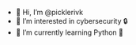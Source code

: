 - 👋 Hi, I’m @picklerivk
- 👀 I’m interested in cybersecurity 🔒
- 🌱 I’m currently learning Python 🐍 

<!---
picklerivk/picklerivk is a ✨ special ✨ repository because its `README.md` (this file) appears on your GitHub profile.
You can click the Preview link to take a look at your changes.
--->
